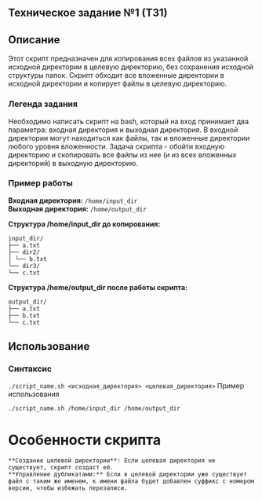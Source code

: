 
## Техническое задание №1 (ТЗ1)
## Описание
Этот скрипт предназначен для копирования всех файлов из указанной исходной директории в целевую директорию, без сохранения исходной структуры папок. Скрипт обходит все вложенные директории в исходной директории и копирует файлы в целевую директорию.

### Легенда задания
Необходимо написать скрипт на bash, который на вход принимает два параметра: входная директория и выходная директория. 
В входной директории могут находиться как файлы, так и вложенные директории любого уровня вложенности. 
Задача скрипта - обойти входную директорию и скопировать все файлы из нее (и из всех вложенных директорий) в выходную директорию.

### Пример работы
**Входная директория:** `/home/input_dir`  
**Выходная директория:** `/home/output_dir`

**Структура /home/input_dir до копирования:**
```
input_dir/
├── a.txt
├── dir2/
│ └── b.txt
└── dir3/
└── c.txt
```

**Структура /home/output_dir после работы скрипта:**
```
output_dir/
├── a.txt
├── b.txt
└── c.txt
```



## Использование

### Синтаксис

```./script_name.sh <исходная_директория> <целевая_директория>```
Пример использования

```./script_name.sh /home/input_dir /home/output_dir```
# Особенности скрипта
```
**Создание целевой директории**: Если целевая директория не существует, скрипт создаст её.
**Управление дубликатами:** Если в целевой директории уже существует файл с таким же именем, к имени файла будет добавлен суффикс с номером версии, чтобы избежать перезаписи.
```
